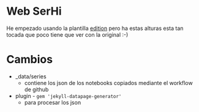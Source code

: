 # Web SerHi

He empezado usando la plantilla [edition](https://long-pig.cloudvent.net/) pero ha estas alturas esta tan tocada que poco tiene que ver con la original :-)

# Cambios

* _data/series
    - contiene los json de los notebooks copiados mediante el workflow de github
* plugin - ```gem 'jekyll-datapage-generator'```
    - para procesar los json


